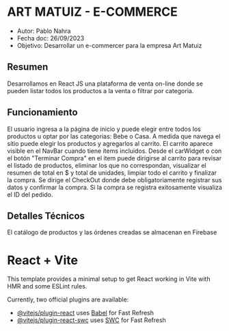 # ART MATUIZ - E-COMMERCE
* Autor: Pablo Nahra
* Fecha doc: 26/09/2023
* Objetivo: Desarrollar un e-commercer para la empresa Art Matuiz

## Resumen
Desarrollamos en React JS una plataforma de venta on-line donde se pueden listar todos los productos a la venta o filtrar por categoria.

## Funcionamiento
El usuario ingresa a la página de inicio y puede elegir entre todos los productos u optar por las categorias: Bebe o Casa.
A medida que navega el sítio puede elegir los productos y agregarlos al carrito. 
El carrito aparece visible en el NavBar cuando tiene items incluidos.
Desde el carWidget o con el botón "Terminar Compra" en el item puede dirigirse al carrito para revisar el listado de productos, eliminar los que no correspondan, visualizar el resumen de total en $ y total de unidades, limpiar todo el carrito y finalizar la compra.
Se dirige el CheckOut donde debe obligatoriamente registrar sus datos y confirmar la compra.
Si la compra se registra exitosamente visualiza el ID del pedido.

## Detalles Técnicos
El catálogo de productos y las órdenes creadas se almacenan en Firebase

# React + Vite

This template provides a minimal setup to get React working in Vite with HMR and some ESLint rules.

Currently, two official plugins are available:

- [@vitejs/plugin-react](https://github.com/vitejs/vite-plugin-react/blob/main/packages/plugin-react/README.md) uses [Babel](https://babeljs.io/) for Fast Refresh
- [@vitejs/plugin-react-swc](https://github.com/vitejs/vite-plugin-react-swc) uses [SWC](https://swc.rs/) for Fast Refresh
